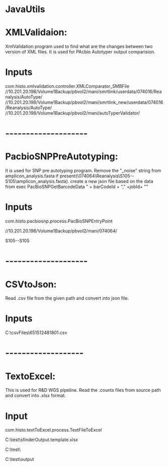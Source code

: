 # JavaUtils
# XMLValidaion:
XmlValidation program used to find what are the changes between two version of XML files. It is used for PAcbio Autotyper output comparision.
# Inputs
com.histo.xmlvalidation.controller.XMLComparator_SMBFile
//10.201.20.198/Volume1Backup/pbvol2/mani/smrtlink/userdata/074016/Reanalysis/AutoType/
//10.201.20.198/Volume1Backup/pbvol2/mani/smrtlink_new/userdata/074016/Reanalysis/AutoType/
//10.201.20.198/Volume1Backup/pbvol2/mani/autoTyperValidator/
# --------------------
# PacbioSNPPreAutotyping:
It is used for SNP pre autotyping program.
Remove the "_noise" string from amplicon_analysis.fasta if present(\074064\Reanalysis\S105--S105\amplicon_analysis.fasta).
create a new json file based on the data from exec PacBioSNPGetBarcodeData " + barCodeId + "," +jobId+ ""
# Inputs
com.histo.pacbiosnp.process.PacBioSNPEntryPoint

//10.201.20.198/Volume1Backup/pbvol2/mani/074064/

S105--S105
# --------------------
# CSVtoJson:
Read .csv file from the given path and convert into json file.
# Inputs
C:\csvFiles\651512481801.csv
# -------------------
# TextoExcel:
This is used for R&D WGS pipeline.
Read the .counts files from source path and convert into .xlsx format.
# Input
com.histo.textToExcel.process.TextFileToExcel

C:\test\sfinderOutput.template.xlsx

C:\test\

C:\test\output
